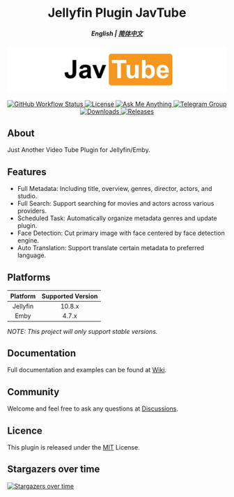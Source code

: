 <h1 align="center">Jellyfin Plugin JavTube</h1>
<h5 align="center">English | <a href="README_ZH.md">简体中文</a></h5>

<p align="center">
<img alt="Plugin Banner" src="docs/banner.png"/>
<br/>
<br/>

<a href="https://github.com/javtube/jellyfin-plugin-javtube/actions">
<img alt="GitHub Workflow Status" src="https://img.shields.io/github/workflow/status/javtube/jellyfin-plugin-javtube/.NET?logo=github">
</a>
<a href="https://github.com/javtube/jellyfin-plugin-javtube/blob/main/LICENSE">
<img alt="License" src="https://img.shields.io/github/license/javtube/jellyfin-plugin-javtube">
</a>
<a href="https://github.com/javtube/jellyfin-plugin-javtube/discussions">
<img alt="Ask Me Anything" src="https://img.shields.io/badge/Ask%20me-anything-1abc9c.svg">
</a>
<a href="https://t.me/JavTubePlugin">
<img alt="Telegram Group" src="https://img.shields.io/badge/Telegram-2CA5E0?logo=telegram&logoColor=white">
</a>
<a href="https://github.com/javtube/jellyfin-plugin-javtube">
<img alt="Downloads" src="https://img.shields.io/github/downloads/javtube/jellyfin-plugin-javtube/total">
</a>
<a href="https://github.com/javtube/jellyfin-plugin-javtube/releases">
<img alt="Releases" src="https://img.shields.io/github/v/release/javtube/jellyfin-plugin-javtube">
</a>

## About

Just Another Video Tube Plugin for Jellyfin/Emby.

## Features

- Full Metadata: Including title, overview, genres, director, actors, and studio.
- Full Search: Support searching for movies and actors across various providers.
- Scheduled Task: Automatically organize metadata genres and update plugin.
- Face Detection: Cut primary image with face centered by face detection engine.
- Auto Translation: Support translate certain metadata to preferred language.

## Platforms

| **Platform** | **Supported Version** |
|:------------:|:---------------------:|
|   Jellyfin   |        10.8.x         |
|     Emby     |         4.7.x         |

_NOTE: This project will only support stable versions._

## Documentation

Full documentation and examples can be found at [Wiki](https://github.com/javtube/jellyfin-plugin-javtube/wiki).

## Community

Welcome and feel free to ask any questions at [Discussions](https://github.com/javtube/jellyfin-plugin-javtube/discussions).

## Licence

This plugin is released under the [MIT](https://github.com/javtube/jellyfin-plugin-javtube/blob/main/LICENSE) License.

## Stargazers over time

[![Stargazers over time](https://starchart.cc/javtube/jellyfin-plugin-javtube.svg)](https://starchart.cc/javtube/jellyfin-plugin-javtube)
